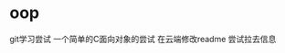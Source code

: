 <!--
 * @Author: Dragon
 * @Date: 2023-08-16 10:30:26
 * @LastEditTime: 2023-08-16 20:55:44
 * @FilePath: \oop\README.md
 * @Description: 
 * @Wearing:  Read only, do not modify place!!! 
 * @Shortcut keys:  ctrl+alt+/ ctrl+alt+t
-->
# oop

git学习尝试 一个简单的C面向对象的尝试
在云端修改readme 尝试拉去信息
